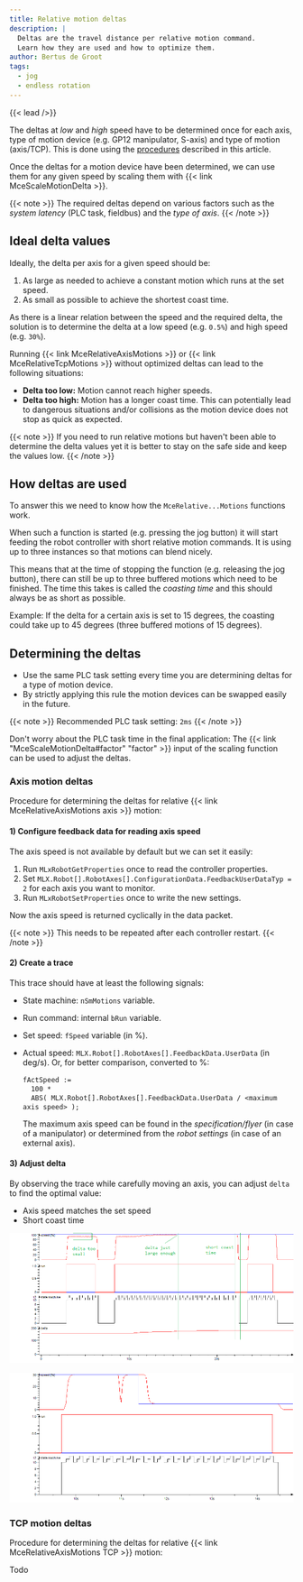 ```yaml
---
title: Relative motion deltas
description: |
  Deltas are the travel distance per relative motion command.
  Learn how they are used and how to optimize them.
author: Bertus de Groot
tags:
  - jog
  - endless rotation
---
```


{{< lead />}}

The deltas at *low* and *high* speed have to be determined once for each axis,
type of motion device (e.g. GP12 manipulator, S-axis) and type of motion
(axis/TCP).
This is done using the [procedures](#determining-the-deltas) described in this article.

Once the deltas for a motion device have been determined, we can use them for
any given speed by scaling them with {{< link MceScaleMotionDelta >}}.

{{< note >}}
The required deltas depend on various factors such as the *system latency*
(PLC task, fieldbus) and the *type of axis*.
{{< /note >}}

## Ideal delta values

Ideally, the delta per axis for a given speed should be:

1. As large as needed to achieve a constant motion which runs at the set speed.
1. As small as possible to achieve the shortest coast time.

As there is a linear relation between the speed and the required
delta, the solution is to determine the delta at a low speed (e.g. `0.5%`)
and high speed (e.g. `30%`).

Running {{< link MceRelativeAxisMotions >}} or {{< link MceRelativeTcpMotions >}}
without optimized deltas can lead to the following situations:

- **Delta too low:** Motion cannot reach higher speeds.
- **Delta too high:** Motion has a longer coast time.
  This can potentially lead to dangerous situations and/or collisions as the
  motion device does not stop as quick as expected.

{{< note >}}
If you need to run relative motions but haven't been able to determine the
delta values yet it is better to stay on the safe side and keep the values low.
{{< /note >}}

## How deltas are used

To answer this we need to know how the `MceRelative...Motions`
functions work.

When such a function is started (e.g. pressing the jog button) it will
start feeding the robot controller with short relative motion commands.
It is using up to three instances so that motions can blend nicely.

This means that at the time of stopping the function (e.g. releasing the
jog button), there can still be up to three buffered motions which need to be
finished.
The time this takes is called the *coasting time* and this should always be as
short as possible.

Example: If the delta for a certain axis is set to 15 degrees, the coasting
could take up to 45 degrees (three buffered motions of 15 degrees).

## Determining the deltas

- Use the same PLC task setting every time you are determining deltas for a
  type of motion device.
- By strictly applying this rule the motion devices can
  be swapped easily in the future.

{{< note >}}
Recommended PLC task setting: `2ms`
{{< /note >}}

Don't worry about the PLC task time in the final application: The
{{< link "MceScaleMotionDelta#factor" "factor" >}} input of the scaling function
can be used to adjust the deltas.

### Axis motion deltas

Procedure for determining the deltas for relative
{{< link MceRelativeAxisMotions axis >}} motion:

#### 1) Configure feedback data for reading axis speed

The axis speed is not available by default but we can set it easily:

1. Run `MLxRobotGetProperties` once to read the controller properties.
1. Set `MLX.Robot[].RobotAxes[].ConfigurationData.FeedbackUserDataTyp = 2`
   for each axis you want to monitor.
1. Run `MLxRobotSetProperties` once to write the new settings.

Now the axis speed is returned cyclically in the data packet.

{{< note >}}
This needs to be repeated after each controller restart.
{{< /note >}}

#### 2) Create a trace

This trace should have at least the following signals:

- State machine: `nSmMotions` variable.
- Run command: internal `bRun` variable.
- Set speed: `fSpeed` variable (in %).
- Actual speed: `MLX.Robot[].RobotAxes[].FeedbackData.UserData` (in deg/s).
  Or, for better comparison, converted to %:

  ```iecst
  fActSpeed :=
    100 *
    ABS( MLX.Robot[].RobotAxes[].FeedbackData.UserData / <maximum axis speed> );
  ```

  The maximum axis speed can be found in the *specification/flyer* (in case of
  a manipulator) or determined from the *robot settings* (in case of an external
  axis).

#### 3) Adjust delta

By observing the trace while carefully moving an axis, you can adjust `delta` to
find the optimal value:

- Axis speed matches the set speed
- Short coast time

![adjust-delta](adjust-delta.png "Finding the optimal value for delta.")

![delta-configured-right](delta-configured-right.png
"Result of a correct scaled delta seen during direction change and drop in speed setpoint.")

### TCP motion deltas

Procedure for determining the deltas for relative
{{< link MceRelativeAxisMotions TCP >}} motion:

Todo
